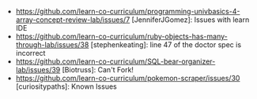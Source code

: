 * https://github.com/learn-co-curriculum/programming-univbasics-4-array-concept-review-lab/issues/7 [JenniferJGomez]: Issues with learn IDE
* https://github.com/learn-co-curriculum/ruby-objects-has-many-through-lab/issues/38 [stephenkeating]: line 47 of the doctor spec is incorrect
* https://github.com/learn-co-curriculum/SQL-bear-organizer-lab/issues/39 [Biotruss]: Can't Fork!
* https://github.com/learn-co-curriculum/pokemon-scraper/issues/30 [curiositypaths]: Known Issues

